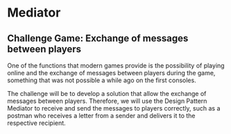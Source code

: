 # Mediator
## Challenge Game: Exchange of messages between players

One of the functions that modern games provide is the possibility of playing 
online and the exchange of messages between players during the game, something 
that was not possible a while ago on the first consoles.

The challenge will be to develop a solution that allow the exchange of messages 
between players. Therefore, we will use the Design Pattern Mediator to receive 
and send the messages to players correctly, such as a postman who receives a 
letter from a sender and delivers it to the respective recipient.
